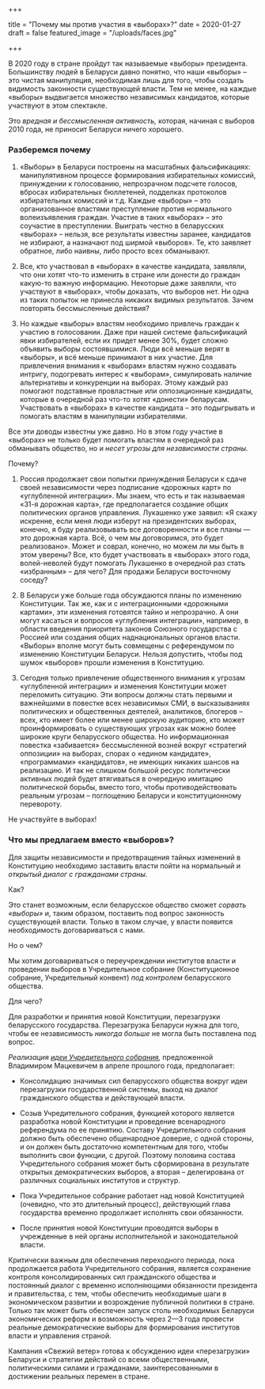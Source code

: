 +++

title = "Почему мы против участия в «выборах»?"
date = 2020-01-27
draft = false
featured_image = "/uploads/faces.jpg"

+++

В 2020 году в стране пройдут так называемые «выборы» президента. Большинству людей в Беларуси давно понятно, что наши «выборы» – это чистая манипуляция, необходимая лишь для того, чтобы создать видимость законности существующей власти. Тем не менее, на каждые «выборы» выдвигается множество независимых кандидатов, которые участвуют в этом спектакле.

Это *вредная и бессмысленная активность,* которая, начиная с выборов 2010 года, не приносит Беларуси ничего хорошего.

### Разберемся почему

1. «Выборы» в Беларуси построены на масштабных фальсификациях: манипулятивном процессе формирования избирательных комиссий, принуждении к голосованию, непрозрачном подсчете голосов, вбросах избирательных бюллетеней, подделках протоколов избирательных комиссий и т.д. Каждые «выборы» – это организованное властями преступление против нормального волеизъявления граждан. Участие в таких «выборах» – это соучастие в преступлении. Выиграть честно в беларусских «выборах» – нельзя, все результаты известны заранее, кандидатов не избирают, а назначают под ширмой «выборов». Те, кто заявляет обратное, либо наивны, либо просто всех обманывают.

2. Все, кто участвовал в «выборах» в качестве кандидата, заявляли, что они хотят что-то изменить в стране или донести до граждан какую-то важную информацию. Некоторые даже заявляли, что участвуют в «выборах», чтобы доказать, что выборов нет. Ни одна из таких попыток не принесла никаких видимых результатов. Зачем повторять бессмысленные действия?

3. Но каждые «выборы» властям необходимо привлечь граждан к участию в голосовании. Даже при нашей системе фальсификаций явки избирателей, если их придет менее 30%, будет сложно объявить выборы состоявшимися. Люди всё меньше верят в «выборы», и всё меньше принимают в них участие. Для привлечения внимания к «выборам» властям нужно создавать интригу, подогревать интерес к «выборам», симулировать наличие альтернативы и конкуренции на выборах. Этому каждый раз помогают подставные провластные или оппозиционные кандидаты, которые в очередной раз что-то хотят «донести» беларусам. Участвовать в «выборах» в качестве кандидата – это подыгрывать и помогать властям в манипуляции избирателями.

Все эти доводы известны уже давно. Но в этом году участие в «выборах» не только будет помогать властям в очередной раз обманывать общество, но и *несет угрозы для независимости страны.*

Почему?

1. Россия продолжает свои попытки принуждения Беларуси к сдаче своей независимости через подписание «дорожных карт» по «углубленной интеграции». Мы знаем, что есть и так называемая «31-я дорожная карта», где предполагается создание общих политических органов управления. Лукашенко уже заявил: «Я скажу искренне, если меня люди изберут на президентских выборах, конечно, я буду реализовывать все договоренности и все планы — это дорожная карта. Всё, о чем мы договоримся, это будет реализовано». Может и соврал, конечно, но можем ли мы быть в этом уверены? Все, кто будет участвовать в «выборах» этого года, волей-неволей будут помогать Лукашенко в очередной раз стать «избранным» – для чего? Для продажи Беларуси восточному соседу?

2. В Беларуси уже больше года обсуждаются планы по изменению Конституции. Так же, как и с интеграционными «дорожными картами», эти изменения готовятся тайно и непрозрачно. А они могут касаться и вопросов «углубления интеграции», например, в области введения приоритета законов Союзного государства с Россией или создания общих наднациональных органов власти. «Выборы» вполне могут быть совмещены с референдумом по изменению Конституции Беларуси. Нельзя допустить, чтобы под шумок «выборов» прошли изменения в Конституцию.

3. Сегодня только привлечение общественного внимания к угрозам «углубленной интеграции» и изменения Конституции может переломить ситуацию. Эти вопросы должны стать первыми и важнейшими в повестке всех независимых СМИ, в высказываниях политических и общественных деятелей, аналитиков, блогеров – всех, кто имеет более или менее широкую аудиторию, кто может проинформировать о существующих угрозах как можно более широкие круги беларусского общества. Но информационная повестка «забивается» бессмысленной возней вокруг «стратегий оппозиции» на выборах, спорах о «едином кандидате», «программами» «кандидатов», не имеющих никаких шансов на реализацию. И так не слишком большой ресурс политически активных людей будет втягиваться в очередную имитацию политической борьбы, вместо того, чтобы противодействовать реальным угрозам – поглощению Беларуси и конституционному перевороту.

Не участвуйте в выборах!

### Что мы предлагаем вместо «выборов»?

Для защиты независимости и предотвращения тайных изменений в Конституцию необходимо заставить власти пойти на нормальный и *открытый диалог с гражданами страны.*

Как?

Это станет возможным, если беларусское общество сможет *сорвать «выборы»* и, таким образом, поставить под вопрос законность существующей власти. Только в таком случае, у власти появится необходимость договариваться с нами. 

Но о чем?

Мы хотим договариваться о переучреждении институтов власти и проведении выборов в Учредительное собрание (Конституционное собрание, Учредительный конвент) *под контролем* беларусского общества.

Для чего?

Для разработки и принятия новой Конституции, перезагрузки беларусского государства. Перезагрузка Беларуси нужна для того, чтобы ее независимость *никогда больше* не могла быть поставлена под вопрос.

*Реализация [идеи Учредительного собрания](https://cet.eurobelarus.info/ru/news/2019/12/16/uchreditel-noe-sobranie-2020-chast-1-konstitutsiya.html),* предложенной Владимиром Мацкевичем в апреле прошлого года, предполагает:

- Консолидацию значимых сил беларусского общества вокруг идеи перезагрузки государственной системы, выход на диалог гражданского общества и действующей власти.

- Созыв Учредительного собрания, функцией которого является разработка новой Конституции и проведение всенародного референдума по ее принятию. Составу Учредительного собрания должно быть обеспечено общенародное доверие, с одной стороны, и он должен быть достаточно компетентным для того, чтобы выполнить свои функции, с другой. Поэтому половина состава Учредительного собрания может быть сформирована в результате открытых демократических выборов, а вторая – делегирована от различных социальных институтов и структур.

- Пока Учредительное собрание работает над новой Конституцией (очевидно, что это длительный процесс), действующий глава государства временно продолжает исполнять свои обязанности.

- После принятия новой Конституции проводятся выборы в учрежденные в ней органы исполнительной и законодательной власти. 

Критически важным для обеспечения переходного периода, пока продолжается работа Учредительного собрания, является сохранение контроля консолидированных сил гражданского общества и постоянный диалог с временно исполняющими обязанности президента и правительства, с тем, чтобы обеспечить необходимые шаги в экономическом развитии и возрождение публичной политики в стране. Только так может быть обеспечен запуск столь необходимых Беларуси экономических реформ и возможность через 2—3 года провести реальные демократические выборы для формирования институтов власти и управления страной.

Кампания «Свежий ветер» готова к обсуждению идеи «перезагрузки» Беларуси и стратегии действий со всеми общественными, политическими силами и гражданами, заинтересованными в достижении реальных перемен в стране.
